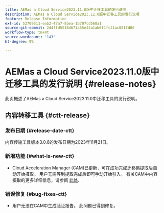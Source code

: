 ```yaml
---
title: AEMas a Cloud Service2023.11.0版中迁移工具的发行说明
description: AEMas a Cloud Service2023.11.0版中迁移工具的发行说明
feature: Release Information
exl-id: 52709511-eab2-47a7-8bea-1b707cd568a1
source-git-commit: 2d4ffd5518d671a55e45a1ab6f1fc41ac021fd80
workflow-type: tm+mt
source-wordcount: '143'
ht-degree: 9%

---
```


# AEMas a Cloud Service2023.11.0版中迁移工具的发行说明 {#release-notes}

此页概述了AEMas a Cloud Service2023.11.0中迁移工具的发行说明。

## 内容转移工具 {#ctt-release}

### 发布日期 {#release-date-ctt}

内容传输工具版本3.0.6的发布日期为2023年11月21日。

### 新增功能 {#what-is-new-ctt}

* Cloud Acceleration Manager (CAM)已更新，可在成功完成迁移集提取后自动开始摄取。 用户无需等到提取完成后即可手动开始引入。 有关CAM中内容摄取的更多详细信息，请参阅 [此处](https://experienceleague.adobe.com/docs/experience-manager-cloud-service/content/migration-journey/cloud-migration/content-transfer-tool/ingesting-content.html#ingestion-process).

### 错误修复 {#bug-fixes-ctt}

* 用户无法在CAM中生成验证报告。 此问题已得到修复。
